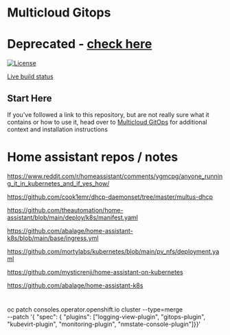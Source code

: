 # Multicloud Gitops

# Deprecated - [check here](https://github.com/tempest-concorde/homelab) 


[![License](https://img.shields.io/badge/License-Apache%202.0-blue.svg)](https://opensource.org/licenses/Apache-2.0)

[Live build status](https://validatedpatterns.io/ci/?pattern=mcgitops)

## Start Here

If you've followed a link to this repository, but are not really sure what it contains
or how to use it, head over to [Multicloud GitOps](http://hybrid-cloud-patterns.io/multicloud-gitops/)
for additional context and installation instructions


# Home assistant repos / notes
https://www.reddit.com/r/homeassistant/comments/ygmcpg/anyone_running_it_in_kubernetes_and_if_yes_how/

https://github.com/cook1emr/dhcp-daemonset/tree/master/multus-dhcp

https://github.com/theautomation/home-assistant/blob/main/deploy/k8s/manifest.yaml

https://github.com/abalage/home-assistant-k8s/blob/main/base/ingress.yml

https://github.com/mortylabs/kubernetes/blob/main/pv_nfs/deployment.yaml

https://github.com/mysticrenji/home-assistant-on-kubernetes

https://github.com/abalage/home-assistant-k8s


#


oc patch consoles.operator.openshift.io cluster  --type=merge \
--patch '{ "spec": { "plugins": ["logging-view-plugin", "gitops-plugin", "kubevirt-plugin", "monitoring-plugin", "nmstate-console-plugin"]}}'


